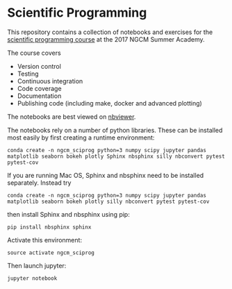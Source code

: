# Scientific Programming

This repository contains a collection of notebooks and exercises for the [scientific programming course](http://ngcm.soton.ac.uk/summer-academy/sciprog.html) at the 2017 NGCM Summer Academy.

The course covers
- Version control
- Testing
- Continuous integration
- Code coverage
- Documentation
- Publishing code (including make, docker and advanced plotting)

The notebooks are best viewed on [nbviewer](https://nbviewer.jupyter.org/github/harpolea/scientific_programming).

The notebooks rely on a number of python libraries. These can be installed most easily by first creating a runtime environment:

    conda create -n ngcm_sciprog python=3 numpy scipy jupyter pandas matplotlib seaborn bokeh plotly Sphinx nbsphinx silly nbconvert pytest pytest-cov   

If you are running Mac OS, Sphinx and nbsphinx need to be installed separately. Instead try

    conda create -n ngcm_sciprog python=3 numpy scipy jupyter pandas matplotlib seaborn bokeh plotly silly nbconvert pytest pytest-cov

then install Sphinx and nbsphinx using pip:

    pip install nbsphinx sphinx

Activate this environment:

    source activate ngcm_sciprog

Then launch jupyter:

    jupyter notebook
